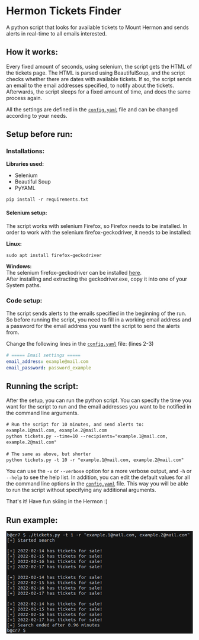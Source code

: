 # Hermon Tickets Finder
A python script that looks for available tickets to Mount Hermon and sends alerts in real-time to all emails interested.

## How it works:
Every fixed amount of seconds, using selenium, the script gets the HTML of the tickets page.
The HTML is parsed using BeautifulSoup, and the script checks whether there are dates with available tickets.
If so, the script sends an email to the email addresses specified, to notify about the tickets.
Afterwards, the script sleeps for a fixed amount of time, and does the same process again.

All the settings are defined in the [`config.yaml`](./config.yaml) file and can be changed according to your needs.

## Setup before run:

### Installations:
**Libraries used:**
* Selenium
* Beautiful Soup
* PyYAML

```shell
pip install -r requirements.txt
```
#### Selenium setup:
The script works with selenium Firefox, so Firefox needs to be installed.
In order to work with the selenium firefox-geckodriver, it needs to be installed:

**Linux:**
```shell
sudo apt install firefox-geckodriver
```

**Windows:**\
The selenium firefox-geckodriver can be installed [here](https://github.com/mozilla/geckodriver/releases/tag/v0.29.0).\
After installing and extracting the geckodriver.exe, copy it into one of your System paths.

### Code setup:
The script sends alerts to the emails specified in the beginning of the run.
So before running the script, you need to fill in a working email address and a password for the email address you want the script to send the alerts from.

Change the following lines in the [`config.yaml`](./config.yaml) file: (lines 2-3)
```yaml
# ===== Email settings =====
email_address: example@mail.com
email_password: password_example
```

 
## Running the script:
After the setup, you can run the python script.
You can specify the time you want for the script to run and the email addresses you want to be notified in the command line arguments.
```shell
# Run the script for 10 minutes, and send alerts to: example.1@mail.com, example.2@mail.com
python tickets.py --time=10 --recipients="example.1@mail.com, example.2@mail.com"

# The same as above, but shorter
python tickets.py -t 10 -r "example.1@mail.com, example.2@mail.com"
```
You can use the `-v` or `--verbose` option for a more verbose output, and `-h` or `--help` to see the help list.
In addition, you can edit the default values for all the command line options in the [`config.yaml`](./config.yaml) file.
This way you will be able to run the script without specifying any additional arguments.

That's it!
Have fun skiing in the Hermon :)

## Run example:

![run example](./img/run-example.png)
